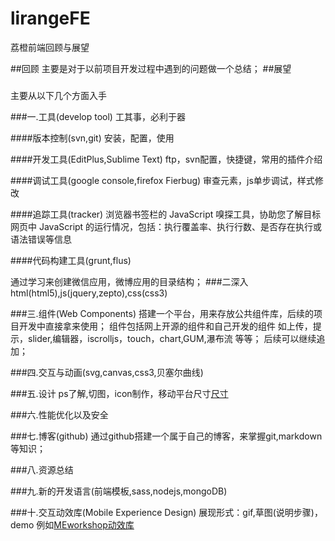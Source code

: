 lirangeFE
=========

荔橙前端回顾与展望

##回顾
主要是对于以前项目开发过程中遇到的问题做一个总结；
##展望

###

###

###

主要从以下几个方面入手

###一.工具(develop tool)
工其事，必利于器

####版本控制(svn,git)
安装，配置，使用

####开发工具(EditPlus,Sublime Text)
ftp，svn配置，快捷键，常用的插件介绍

####调试工具(google console,firefox Fierbug)
审查元素，js单步调试，样式修改

####追踪工具(tracker)
浏览器书签栏的 JavaScript 嗅探工具，协助您了解目标网页中 JavaScript 的运行情况，包括：执行覆盖率、执行行数、是否存在执行或语法错误等信息

####代码构建工具(grunt,flus)


通过学习来创建微信应用，微博应用的目录结构；
###二深入html(html5),js(jquery,zepto),css(css3)

###三.组件(Web Components)
搭建一个平台，用来存放公共组件库，后续的项目开发中直接拿来使用；
组件包括网上开源的组件和自己开发的组件
如上传，提示，slider,编辑器，iscrolljs，touch，chart,GUM,瀑布流
等等；
后续可以继续追加；

###四.交互与动画(svg,canvas,css3,贝塞尔曲线)

###五.设计
ps了解,切图，icon制作，移动平台尺寸[尺寸](http://chicun.in/index.html)

###六.性能优化以及安全

###七.博客(github)
通过github搭建一个属于自己的博客，来掌握git,markdown等知识；

###八.资源总结

###九.新的开发语言(前端模板,sass,nodejs,mongoDB)

###十.交互动效库(Mobile Experience Design)
展现形式：gif,草图(说明步骤)，demo
例如[MEworkshop动效库](http://huaban.com/ttl9dmur55/pins/)
